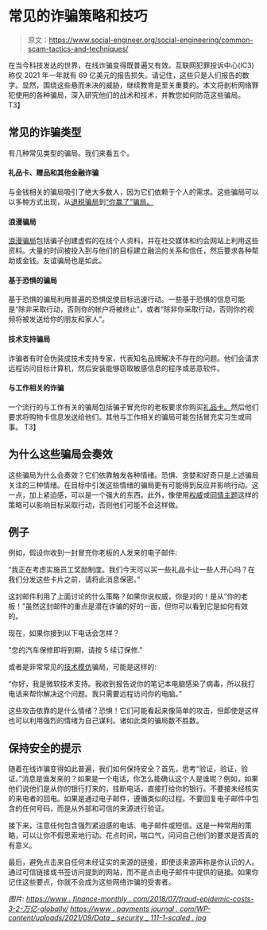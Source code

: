 # 常见的诈骗策略和技巧

> 原文：<https://www.social-engineer.org/social-engineering/common-scam-tactics-and-techniques/>

在当今科技发达的世界，在线诈骗变得既普遍又有效。互联网犯罪投诉中心(IC3)称仅 2021 年一年就有 69 亿美元的报告损失。请记住，这些只是人们报告的数字。显然，围绕这些悬而未决的威胁，继续教育是至关重要的。本文将剖析网络罪犯使用的各种骗局，深入研究他们的战术和技术，并教您如何防范这些骗局。
T3】

## 常见的诈骗类型

有几种常见类型的骗局。我们来看五个。

#### **礼品卡、赠品和其他金融诈骗**

与金钱相关的骗局吸引了绝大多数人，因为它们依赖于个人的需求。这些骗局可以以多种方式出现，从[退税骗局](https://www.aura.com/learn/tax-refund-scams)到[“你赢了”骗局。](https://consumer.ftc.gov/articles/fake-prize-sweepstakes-lottery-scams)

#### **浪漫骗局**

[浪漫骗局](https://www.fbi.gov/scams-and-safety/common-scams-and-crimes/romance-scams)包括骗子创建虚假的在线个人资料，并在社交媒体和约会网站上利用这些资料。大量的时间被投入到与他们的目标建立融洽的关系和信任，然后要求各种帮助或金钱。友谊骗局也是如此。

#### **基于恐惧的骗局**

基于恐惧的骗局利用普遍的恐惧促使目标迅速行动。一些基于恐惧的信息可能是“除非采取行动，否则你的帐户将被终止”，或者“除非你采取行动，否则你的视频将被发送给你的朋友和家人”。

#### **技术支持骗局**

诈骗者有时会伪装成技术支持专家，代表知名品牌解决不存在的问题。他们会请求远程访问目标计算机，然后安装能够窃取敏感信息的程序或恶意软件。

#### **与工作相关的诈骗**

一个流行的与工作有关的骗局包括骗子冒充你的老板要求你购买[礼品卡。](https://www.welivesecurity.com/2021/12/07/5-common-gift-card-scams-how-spot-them/)然后他们要求将购物卡信息发送给他们。其他与工作相关的骗局可能包括冒充实习生或同事。
T3】

## 为什么这些骗局会奏效

这些骗局为什么会奏效？它们依靠触发各种情绪。恐惧、贪婪和好奇只是上述骗局关注的三种情绪。在目标中引发这些情绪的骗局更有可能得到反应并影响行动。这一点，加上紧迫感，可以是一个强大的东西。此外，像使用[权威](https://www.social-engineer.org/framework/influencing-others/influence-tactics/authority/)或[同情主题](https://www.social-engineer.org/framework/psychological-principles/instant-rapport/)这样的策略可以影响目标采取行动，否则他们可能不会这样做。

## 例子

例如，假设你收到一封冒充你老板的人发来的电子邮件:

“我正在考虑实施员工奖励制度。我们今天可以买一些礼品卡让一些人开心吗？在我们分发这些卡片之前，请将此消息保密。”

这封邮件利用了上面讨论的什么策略？如果你说权威，你是对的！是从“你的老板！”虽然这封邮件的重点是潜在诈骗的好的一面，但你可以看到它是如何有效的。

现在，如果你接到以下电话会怎样？

"您的汽车保修即将到期，请按 5 续订保修."

或者是非常常见的[技术模仿](https://www.marketwatch.com/story/tech-support-fraud-is-the-biggest-scam-for-people-over-60-taking-them-for-millionshere-are-the-red-flags-to-watch-for-11656624976)骗局，可能是这样的:

“你好，我是微软技术支持。我收到报告说你的笔记本电脑感染了病毒，所以我打电话来帮你解决这个问题。我只需要远程访问你的电脑。”

这些攻击依靠的是什么情绪？恐惧！它们可能看起来像简单的攻击，但即使是这样也可以利用强烈的情绪为自己谋利。诸如此类的骗局数不胜数。

## 保持安全的提示

随着在线诈骗变得如此普遍，我们如何保持安全？首先，思考“验证，验证，验证。”消息是谁发来的？如果是一个电话，你怎么能确认这个人是谁呢？例如，如果他们说他们是从你的银行打来的，挂断电话，直接打给你的银行。不要接未经核实的来电者的回电。如果是通过电子邮件，遵循类似的过程。不要回复电子邮件中包含的任何号码，而是从外部和可信的来源进行验证。

接下来，注意任何包含强烈紧迫感的电话、电子邮件或短信。这是一种常用的策略，可以让你不假思索地行动。花点时间，喘口气，问问自己他们的要求是否真的有意义。

最后，避免点击来自任何未经证实的来源的链接，即使该来源声称是你认识的人。通过可信链接或书签访问提到的网站，而不是点击电子邮件中提供的链接。如果你记住这些要点，你就不会成为这些网络诈骗的受害者。

*图片:
[https://www . finance-monthly . com/2018/07/fraud-epidemic-costs-3-2-万亿-globally/](https://www.finance-monthly.com/2018/07/fraud-epidemic-costs-3-2-trillion-globally/)
[https://www . payments journal . com/WP-content/uploads/2021/09/Data _ security _ 111-1-scaled . jpg](https://www.paymentsjournal.com/wp-content/uploads/2021/09/Data_security_111-1-scaled.jpg)*